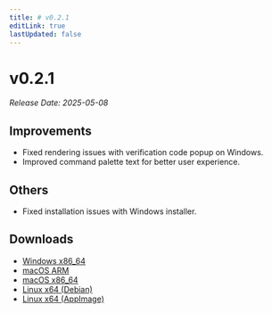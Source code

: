 ```yaml
---
title: # v0.2.1
editLink: true
lastUpdated: false
---
```


# v0.2.1 

_Release Date: 2025-05-08_

## Improvements

- Fixed rendering issues with verification code popup on Windows.
- Improved command palette text for better user experience.

## Others

- Fixed installation issues with Windows installer.

## Downloads

- [Windows x86_64](https://assets.lbkrs.com/github/release/longbridge-desktop/stable/longbridge-v0.2.1-windows-x86_64.exe)
- [macOS ARM](https://assets.lbkrs.com/github/release/longbridge-desktop/stable/longbridge-v0.2.1-macos-aarch64.dmg)
- [macOS x86_64](https://assets.lbkrs.com/github/release/longbridge-desktop/stable/longbridge-v0.2.1-macos-x86_64.dmg)
- [Linux x64 (Debian)](https://assets.lbkrs.com/github/release/longbridge-desktop/stable/longbridge-v0.2.1-linux-x86_64.deb)
- [Linux x64 (AppImage)](https://assets.lbkrs.com/github/release/longbridge-desktop/stable/longbridge-v0.2.1-linux-x86_64.AppImage)